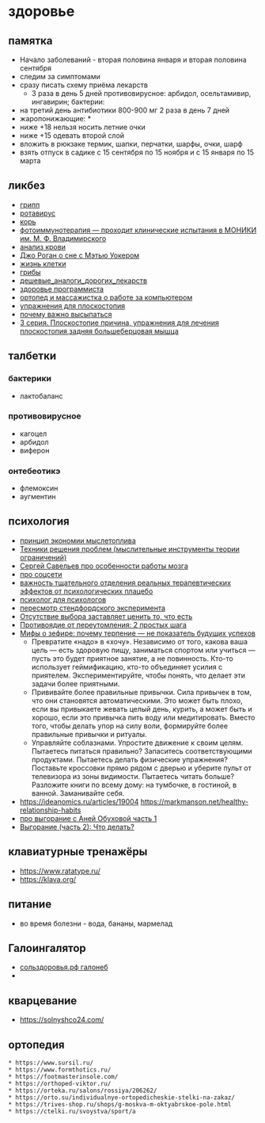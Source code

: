 # здоровье

## памятка

 * Начало заболеваний - вторая половина января и вторая половина сентября
 * следим за симптомами
 * сразу писать схему приёма лекарств 
 	 * 3 раза в день 5 дней противовирусное: арбидол, осельтамивир, ингавирин; бактерии: 
 * на третий день антибиотики 800-900 мг 2 раза в день 7 дней
 * жаропонижающие:
	* 
 * ниже +18 нельзя носить летние очки
 * ниже +15 одевать второй слой
 * вложить в рюкзаке термик, шапки, перчатки, шарфы, очки, шарф
 * взять отпуск в садике с 15 сентября по 15 ноября и с 15 января по 15 марта
 
## ликбез

 * [грипп](https://www.youtube.com/watch?v=jx2DQNEJH9k)
 * [ротавирус](https://www.youtube.com/watch?v=GijjVjVwR4Q)
 * [корь](https://www.youtube.com/watch?v=V68y4_Np9Xc)
 * [фотоиммунотерапия — проходит клинические испытания в МОНИКИ им. М. Ф. Владимирского](https://ria.ru/mo/20180615/1522765490.html)
 * [анализ крови](https://ladariy.livejournal.com/386163.html)
 * [Джо Роган о сне с Мэтью Уокером](https://www.youtube.com/watch?v=itgQRal2od0)
 * [жизнь клетки](https://www.youtube.com/watch?v=JjYIRYhu4m4)
 * [грибы](https://www.youtube.com/watch?v=6BeTUYAUXbY)
 * [дешевые_аналоги_дорогих_лекарств](http://инструкция-от-таблетки.рф/дешевые_аналоги_дорогих_лекарств)
 * [здоровье программиста](https://vk.com/@proglib-zdorovyi-programmist-schastlivyi-programmist)
 * [ортопед и массажистка о работе за компьютером](https://habr.com/ru/company/habr/blog/498634/)
 * [упражнения для плоскостопия](https://www.youtube.com/watch?v=DG_aIsylrt4)
 * [почему важно высыпаться](https://komikaki.ru/page3946674.html)
 * [3 серия. Плоскостопие причина, упражнения для лечения плоскостопия,задняя большеберцовая мышца](https://www.youtube.com/watch?v=u-qlcS6Gz4I)


## талбетки

### бактерики

 * лактобаланс
### противовирусное

 * кагоцел
 * арбидол
 * виферон
 
### онтебеотикэ

 * флемоксин
 * аугментин

 ## психология

 * [принцип экономии мыслетоплива](https://www.youtube.com/watch?v=fWR5SFhBUWc&index=46)
 * [Техники решения проблем (мыслительные инструменты теории ограничений)](https://www.youtube.com/watch?v=JrQGh3BB4ug)
 * [Сергей Савельев про особенности работы мозга](https://www.youtube.com/watch?v=dOWsSYqxM58)
 * [про соцсети](https://www.youtube.com/watch?v=Ixv3-FnoHrc)
 * [важность тщательного отделения реальных терапевтических эффектов от психологических плацебо](https://22century.ru/popular-science-publications/psychological-placebos)
 * [психолог для психологов](http://sigitova.ru/)
 * [пересмотр стендфордского эксперимента](https://vk.com/public60480847?w=wall-60480847_7533)
 * [Отсутствие выбора заставляет ценить то, что есть](https://ideanomics.ru/lectures/12877)
 * [Противоядие от переутомления: 2 простых шага](https://ideanomics.ru/articles/19143)
 * [Мифы о зефире: почему терпение — не показатель будущих успехов](https://ideanomics.ru/articles/20374)
	* Превратите «надо» в «хочу». Независимо от того, какова ваша цель — есть здоровую пищу, заниматься спортом или учиться — пусть это будет приятное занятие, а не повинность. Кто-то использует геймификацию, кто-то объединяет усилия с приятелем. Экспериментируйте, чтобы понять, что делает эти задачи более приятными.
	* Прививайте более правильные привычки. Сила привычек в том, что они становятся автоматическими. Это может быть плохо, если вы привыкаете жевать целый день, курить, а может быть и хорошо, если это привычка пить воду или медитировать. Вместо того, чтобы делать упор на силу воли, формируйте более правильные привычки и ритуалы.
	* Управляйте соблазнами. Упростите движение к своим целям. Пытаетесь питаться правильно? Запаситесь соответствующими продуктами. Пытаетесь делать физические упражнения? Поставьте кроссовки прямо рядом с дверью и уберите пульт от телевизора из зоны видимости. Пытаетесь читать больше? Разложите книги по всему дому: на тумбочке, в гостиной, в ванной. Заманивайте себя.
 * https://ideanomics.ru/articles/19004 https://markmanson.net/healthy-relationship-habits
 * [про выгорание с Аней Обуховой часть 1](https://www.youtube.com/watch?v=q2vVsjS3ofA)
 * [Выгорание (часть 2): Что делать?](https://www.youtube.com/watch?v=q2vVsjS3ofA)

## клавиатурные тренажёры

 * https://www.ratatype.ru/
 * https://klava.org/

## питание

 * во время болезни - вода, бананы, мармелад

 ## Галоингалятор

 * [сольздоровья.рф галонеб](https://xn--b1adipodapd6ig0b.xn--p1ai/shop/galoingalyatory/galoneb/)
 * []()

## кварцевание

 * https://solnyshco24.com/

## ортопедия

	* https://www.sursil.ru/
	* https://www.formthotics.ru/
	* https://footmasterinsole.com/
	* https://orthoped-viktor.ru/
	* https://orteka.ru/salons/rossiya/206262/
	* https://orto.su/individualnye-ortopedicheskie-stelki-na-zakaz/
	* https://trives-shop.ru/shops/g-moskva-m-oktyabrskoe-pole.html
	* https://ctelki.ru/svoystva/sport/a
